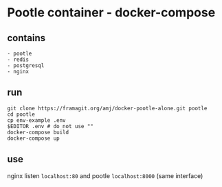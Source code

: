 # Pootle container - docker-compose

## contains

    - pootle
    - redis
    - postgresql
    - nginx
    
## run

 ```
 git clone https://framagit.org/amj/docker-pootle-alone.git pootle
 cd pootle
 cp env-example .env
 $EDITOR .env # do not use ""
 docker-compose build
 docker-compose up
 ```
## use
 
 nginx listen `localhost:80` and pootle `localhost:8000` (same interface)
